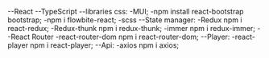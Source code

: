 --React
--TypeScript
--libraries css:
      -MUI; 
      -npm install react-bootstrap bootstrap;
      -npm i flowbite-react;
      -scss
--State manager:
      -Redux npm i react-redux;
      -Redux-thunk npm i redux-thunk;
      -immer npm i redux-immer;
--React Router
      -react-router-dom npm i react-router-dom;
--Player:
      -react-player npm i react-player;
--Api:
      -axios npm i axios;
      
      
      
      
